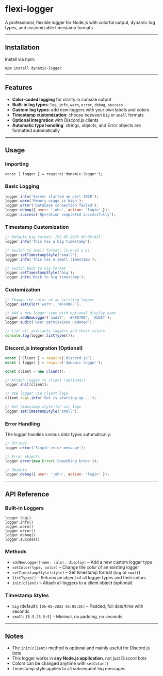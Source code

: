 # flexi-logger

A professional, flexible logger for Node.js with colorful output, dynamic log types, and customizable timestamp formats.

---

## Installation

Install via npm:

`npm install dynamic-logger`

---

## Features

- **Color-coded logging** for clarity in console output  
- **Built-in log types**: `log`, `info`, `warn`, `error`, `debug`, `success`  
- **Custom log types**: add new loggers with your own labels and colors  
- **Timestamp customization**: choose between `big` or `small` formats  
- **Optional integration** with Discord.js clients  
- **Automatic type handling**: strings, objects, and Error objects are formatted automatically  

---

## Usage

### Importing

`const { logger } = require('dynamic-logger');`

### Basic Logging

```javascript
logger.info('Server started on port 3000');
logger.warn('Memory usage is high');
logger.error('Database connection failed');
logger.debug({ user: 'john', action: 'login' });
logger.success('Operation completed successfully');
```

### Timestamp Customization

```javascript
// Default big format: [05-05-2025 05:05:05]
logger.info('This has a big timestamp');

// Switch to small format: [5-5-25 5:5]
logger.setTimestampStyle('small');
logger.info('This has a small timestamp');

// Switch back to big format
logger.setTimestampStyle('big');
logger.info('Back to big timestamp');
```

### Customization

```javascript
// Change the color of an existing logger
logger.setColor('warn', '#FF00FF');

// Add a new logger type with optional display name
logger.addNewLogger('audit', '#FFD700', 'AUDIT');
logger.audit('User permissions updated');

// List all available loggers and their colors
console.log(logger.listTypes());
```

### Discord.js Integration (Optional)

```javascript
const { Client } = require('discord.js');
const { logger } = require('dynamic-logger');

const client = new Client();

// Attach logger to client (optional)
logger.init(client);

// Use logger via client.logs
client.logs.info('Bot is starting up...');

// Set timestamp style for all logs
logger.setTimestampStyle('small');
```

### Error Handling

The logger handles various data types automatically:

```javascript
// Strings
logger.error('Simple error message');

// Error objects
logger.error(new Error('Something broke'));

// Objects
logger.debug({ user: 'john', action: 'login' });
```

---

## API Reference

### Built-in Loggers

`logger.log()`  
`logger.info()`  
`logger.warn()`  
`logger.error()`  
`logger.debug()`  
`logger.success()`

### Methods

- `addNewLogger(name, color, display)` – Add a new custom logger type  
- `setColor(type, color)` – Change the color of an existing logger  
- `setTimestampStyle(style)` – Set timestamp format (`big` or `small`)  
- `listTypes()` – Returns an object of all logger types and their colors  
- `init(client)` – Attach all loggers to a client object (optional)

### Timestamp Styles

- `big` (default): `[05-05-2025 05:05:05]` – Padded, full date/time with seconds  
- `small`: `[5-5-25 5:5]` – Minimal, no padding, no seconds

---

## Notes

- The `init(client)` method is optional and mainly useful for Discord.js bots  
- This logger works in **any Node.js application**, not just Discord bots  
- Colors can be changed anytime with `setColor()`  
- Timestamp style applies to all subsequent log messages
